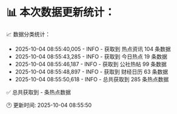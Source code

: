 📊 本次数据更新统计：
==========================

📈 数据分类统计：
- 2025-10-04 08:55:40,005 - INFO - 获取到 热点资讯 104 条数据
- 2025-10-04 08:55:43,285 - INFO - 获取到 今日热点 19 条数据
- 2025-10-04 08:55:46,187 - INFO - 获取到 公社热帖 99 条数据
- 2025-10-04 08:55:48,897 - INFO - 获取到 财经日历 63 条数据
- 2025-10-04 08:55:50,618 - INFO - 总共获取到 285 条热点数据

✅ 总共获取到 - 条热点数据

🕐 更新时间: 2025-10-04 08:55:50
